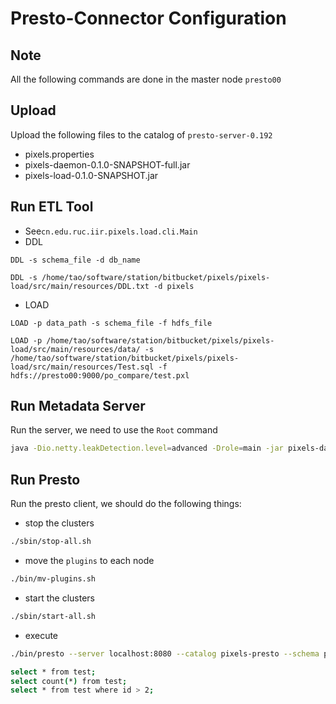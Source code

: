 # Presto-Connector Configuration

## Note
All the following commands are done in the master node `presto00`

## Upload
Upload the following files to the catalog of `presto-server-0.192`
- pixels.properties
- pixels-daemon-0.1.0-SNAPSHOT-full.jar
- pixels-load-0.1.0-SNAPSHOT.jar

## Run ETL Tool
- See`cn.edu.ruc.iir.pixels.load.cli.Main`
- DDL

`DDL -s schema_file -d db_name`
```
DDL -s /home/tao/software/station/bitbucket/pixels/pixels-load/src/main/resources/DDL.txt -d pixels
```
- LOAD

`LOAD -p data_path -s schema_file -f hdfs_file`
```
LOAD -p /home/tao/software/station/bitbucket/pixels/pixels-load/src/main/resources/data/ -s /home/tao/software/station/bitbucket/pixels/pixels-load/src/main/resources/Test.sql -f hdfs://presto00:9000/po_compare/test.pxl
```

## Run Metadata Server
Run the server, we need to use the `Root` command
```sh
java -Dio.netty.leakDetection.level=advanced -Drole=main -jar pixels-daemon-0.1.0-SNAPSHOT-full.jar metadata
```

## Run Presto
Run the presto client, we should do the following things:
- stop the clusters
```sh
./sbin/stop-all.sh
```

- move the `plugins` to each node
```sh
./bin/mv-plugins.sh
```
- start the clusters
```sh
./sbin/start-all.sh
```
- execute
```sh
./bin/presto --server localhost:8080 --catalog pixels-presto --schema pixels 

select * from test;
select count(*) from test;
select * from test where id > 2;
```